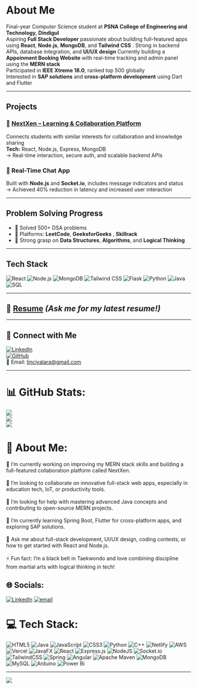 #  About Me

 Final-year Computer Science student at **PSNA College of Engineering and Technology, Dindigul**  
 Aspiring **Full Stack Developer** passionate about building full-featured apps using **React**, **Node.js**, **MongoDB**, and **Tailwind CSS** . Strong in backend APIs, database integration, and **UI/UX design** 
 Currently building a **Appoinment Booking Website** with real-time tracking and admin panel using the **MERN stack**   
 Participated in **IEEE Xtreme 18.0**, ranked top 500 globally  
 Interested in **SAP solutions** and **cross-platform development** using Dart and Flutter

---

##  Projects

### 🔹 [NextXen – Learning & Collaboration Platform](https://github.com/laralinciya/NextXen)  
Connects students with similar interests for collaboration and knowledge sharing  
**Tech:** React, Node.js, Express, MongoDB  
→ Real-time interaction, secure auth, and scalable backend APIs

### 🔹 Real-Time Chat App  
Built with **Node.js** and **Socket.io**, includes message indicators and status  
→ Achieved 40% reduction in latency and increased user interaction

---

##  Problem Solving Progress

- 🔹 Solved 500+ DSA problems  
- 🔹 Platforms: **LeetCode**, **GeeksforGeeks** , **Skillrack** 
- 🔹 Strong grasp on **Data Structures**, **Algorithms**, and **Logical Thinking**

---

##  Tech Stack

![React](https://img.shields.io/badge/-React-61DAFB?logo=react&logoColor=white&style=flat-square)
![Node.js](https://img.shields.io/badge/-Node.js-339933?logo=node.js&logoColor=white&style=flat-square)
![MongoDB](https://img.shields.io/badge/-MongoDB-47A248?logo=mongodb&logoColor=white&style=flat-square)
![Tailwind CSS](https://img.shields.io/badge/-Tailwind%20CSS-38B2AC?logo=tailwind-css&logoColor=white&style=flat-square)
![Flask](https://img.shields.io/badge/-Flask-000000?logo=flask&logoColor=white&style=flat-square)
![Python](https://img.shields.io/badge/-Python-3776AB?logo=python&logoColor=white&style=flat-square)
![Java](https://img.shields.io/badge/-Java-007396?logo=java&logoColor=white&style=flat-square)
![SQL](https://img.shields.io/badge/-SQL-4479A1?logo=postgresql&logoColor=white&style=flat-square)

---

## 📄 [Resume](mailto:linciyalara@gmail.com) *(Ask me for my latest resume!)*

---

## 🔗 Connect with Me

[![LinkedIn](https://img.shields.io/badge/-LinkedIn-0077B5?logo=linkedin&logoColor=white&style=flat-square)](https://www.linkedin.com/in/laralinciya)  
[![GitHub](https://img.shields.io/badge/-GitHub-181717?logo=github&logoColor=white&style=flat-square)](https://github.com/aparnaannadura)  
📧 Email: linciyalara@gmail.com

---

# 📊 GitHub Stats:
![](https://github-readme-stats.vercel.app/api?username=LaraLinciya&theme=dark&hide_border=false&include_all_commits=false&count_private=false)<br/>
![](https://nirzak-streak-stats.vercel.app/?user=LaraLinciya&theme=dark&hide_border=false)<br/>
![](https://github-readme-stats.vercel.app/api/top-langs/?username=LaraLinciya&theme=dark&hide_border=false&include_all_commits=false&count_private=false&layout=compact)







# 💫 About Me:
🔭 I’m currently working on improving my MERN stack skills and building a full-featured collaboration platform called NextXen.<br><br>🤝 I’m looking to collaborate on innovative full-stack web apps, especially in education tech, IoT, or productivity tools.<br><br>🧠 I’m looking for help with mastering advanced Java concepts and contributing to open-source MERN projects.<br><br>🌱 I’m currently learning Spring Boot, Flutter for cross-platform apps, and exploring SAP solutions.<br><br>💬 Ask me about full-stack development, UI/UX design, coding contests, or how to get started with React and Node.js.<br><br>⚡ Fun fact: I’m a black belt in Taekwondo and love combining discipline from martial arts with logical thinking in tech!<br>


## 🌐 Socials:
[![LinkedIn](https://img.shields.io/badge/LinkedIn-%230077B5.svg?logo=linkedin&logoColor=white)](https://linkedin.com/in/www.linkedin.com/in/laralinciya) [![email](https://img.shields.io/badge/Email-D14836?logo=gmail&logoColor=white)](mailto:linciyalara@gmail.com) 

# 💻 Tech Stack:
![HTML5](https://img.shields.io/badge/html5-%23E34F26.svg?style=for-the-badge&logo=html5&logoColor=white) ![Java](https://img.shields.io/badge/java-%23ED8B00.svg?style=for-the-badge&logo=openjdk&logoColor=white) ![JavaScript](https://img.shields.io/badge/javascript-%23323330.svg?style=for-the-badge&logo=javascript&logoColor=%23F7DF1E) ![CSS3](https://img.shields.io/badge/css3-%231572B6.svg?style=for-the-badge&logo=css3&logoColor=white) ![Python](https://img.shields.io/badge/python-3670A0?style=for-the-badge&logo=python&logoColor=ffdd54) ![C++](https://img.shields.io/badge/c++-%2300599C.svg?style=for-the-badge&logo=c%2B%2B&logoColor=white) ![Netlify](https://img.shields.io/badge/netlify-%23000000.svg?style=for-the-badge&logo=netlify&logoColor=#00C7B7) ![AWS](https://img.shields.io/badge/AWS-%23FF9900.svg?style=for-the-badge&logo=amazon-aws&logoColor=white) ![Vercel](https://img.shields.io/badge/vercel-%23000000.svg?style=for-the-badge&logo=vercel&logoColor=white) ![JavaFX](https://img.shields.io/badge/javafx-%23FF0000.svg?style=for-the-badge&logo=javafx&logoColor=white) ![React](https://img.shields.io/badge/react-%2320232a.svg?style=for-the-badge&logo=react&logoColor=%2361DAFB) ![Express.js](https://img.shields.io/badge/express.js-%23404d59.svg?style=for-the-badge&logo=express&logoColor=%2361DAFB) ![NodeJS](https://img.shields.io/badge/node.js-6DA55F?style=for-the-badge&logo=node.js&logoColor=white) ![Socket.io](https://img.shields.io/badge/Socket.io-black?style=for-the-badge&logo=socket.io&badgeColor=010101) ![TailwindCSS](https://img.shields.io/badge/tailwindcss-%2338B2AC.svg?style=for-the-badge&logo=tailwind-css&logoColor=white) ![Spring](https://img.shields.io/badge/spring-%236DB33F.svg?style=for-the-badge&logo=spring&logoColor=white) ![Angular](https://img.shields.io/badge/angular-%23DD0031.svg?style=for-the-badge&logo=angular&logoColor=white) ![Apache Maven](https://img.shields.io/badge/Apache%20Maven-C71A36?style=for-the-badge&logo=Apache%20Maven&logoColor=white) ![MongoDB](https://img.shields.io/badge/MongoDB-%234ea94b.svg?style=for-the-badge&logo=mongodb&logoColor=white) ![MySQL](https://img.shields.io/badge/mysql-4479A1.svg?style=for-the-badge&logo=mysql&logoColor=white) ![Arduino](https://img.shields.io/badge/-Arduino-00979D?style=for-the-badge&logo=Arduino&logoColor=white) ![Power Bi](https://img.shields.io/badge/power_bi-F2C811?style=for-the-badge&logo=powerbi&logoColor=black)

---
[![](https://visitcount.itsvg.in/api?id=LaraLinciya&icon=0&color=0)](https://visitcount.itsvg.in)

<!-- Proudly created with GPRM ( https://gprm.itsvg.in ) -->
